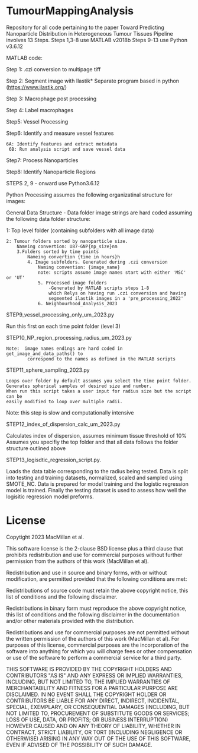 # TumourMappingAnalysis
Repository for all code pertaining to the paper Toward Predicting Nanoparticle Distribution in Heterogeneous Tumour Tissues
Pipeline involves 13 Steps. Steps 1,3-8 use MATLAB v2018b Steps 9-13 use Python v3.6.12


MATLAB code: 

 Step 1: .czi conversion to multipage tiff

 Step 2: Segment image with Ilastik* Separate program based in python (https://www.ilastik.org/)

 Step 3: Macrophage post processing

 Step 4: Label macrophages

 Step5: Vessel Processing
 
 Step6: Identify and measure vessel features

 	6A: Identify features and extract metadata
     6B: Run analysis script and save vessel data    
 Step7: Process Nanoparticles
 
 Step8: Identify Nanoparticle Regions



STEPS 2, 9 - onward use Python3.6.12

Python Processing assumes the following organizatinal structure for images:

General Data Structure - Data folder image strings are hard coded assuming the 
following data folder structure:

1: Top level folder (containing subfolders with all image data)

    2: Tumour folders sorted by nanoparticle size. 
        Nameing convertion: U87-GNP{np_size}nm
        3.Folders sorted by time points
            Nameing convertion {time in hours}h
            4. Image subfolders. Generated during .czi conversion
                Naming convention: {image_name}
                note: scripts assume image names start with either 'MSC' or 'UT'
                5. Processed image folders
                    -Generated by MATLAB scripts steps 1-8
                    which Relys on having run .czi conversion and having 
                    segmented ilastik images in a 'pre_processing_2022'
                6. Neighbourhood_Analysis_2023
                    



STEP9_vessel_processing_only_um_2023.py

Run this first on each time point folder (level 3)

STEP10_NP_region_processing_radius_um_2023.py 

    Note:  image names endings are hard coded in get_image_and_data_paths() to 
            correspond to the names as defined in the MATLAB scripts


STEP11_sphere_sampling_2023.py 

    Loops over folder by default assumes you select the time point folder. 
    Generates spherical samples of desired size and number.
    When run this script takes a user input for radius size but the script can be 
    easily modified to loop over multiple radii. 
   
   Note: this step is slow and computationally intensive

STEP12_index_of_dispersion_calc_um_2023.py

   Calculates index of dispersion, assumes minimum tissue threshold of 10% 
   Assumes you specifiy the top folder and that all data follows the folder structure
   outlined above

STEP13_logisdtic_regression_script.py.

   Loads the data table corresponding to the radius being tested. Data is split into 
   testing and training datasets, normalized, scaled and sampled using SMOTE_NC. Data
   is prepared for model training and the logistic regression model is trained. Finally
   the testing dataset is used to assess how well the logisitic regression model 
   preforms.


# License

Copytight 2023 MacMillan et al.

This software license is the 2-clause BSD license plus a third clause that prohibits redistribution and use for commercial purposes without further permission from the authors of this work (MacMillan et al).

Redistribution and use in source and binary forms, with or without modification, are permitted provided that the following conditions are met:

Redistributions of source code must retain the above copyright notice, this list of conditions and the following disclaimer.

Redistributions in binary form must reproduce the above copyright notice, this list of conditions and the following disclaimer in the documentation and/or other materials provided with the distribution.

Redistributions and use for commercial purposes are not permitted without the written permission of the authors of this work (MacMillan et al). For purposes of this license, commercial purposes are the incorporation of the software into anything for which you will charge fees or other compensation or use of the software to perform a commercial service for a third party.

THIS SOFTWARE IS PROVIDED BY THE COPYRIGHT HOLDERS AND CONTRIBUTORS "AS IS" AND ANY EXPRESS OR IMPLIED WARRANTIES, INCLUDING, BUT NOT LIMITED TO, THE IMPLIED WARRANTIES OF MERCHANTABILITY AND FITNESS FOR A PARTICULAR PURPOSE ARE DISCLAIMED. IN NO EVENT SHALL THE COPYRIGHT HOLDER OR CONTRIBUTORS BE LIABLE FOR ANY DIRECT, INDIRECT, INCIDENTAL, SPECIAL, EXEMPLARY, OR CONSEQUENTIAL DAMAGES (INCLUDING, BUT NOT LIMITED TO, PROCUREMENT OF SUBSTITUTE GOODS OR SERVICES; LOSS OF USE, DATA, OR PROFITS; OR BUSINESS INTERRUPTION) HOWEVER CAUSED AND ON ANY THEORY OF LIABILITY, WHETHER IN CONTRACT, STRICT LIABILITY, OR TORT (INCLUDING NEGLIGENCE OR OTHERWISE) ARISING IN ANY WAY OUT OF THE USE OF THIS SOFTWARE, EVEN IF ADVISED OF THE POSSIBILITY OF SUCH DAMAGE.
